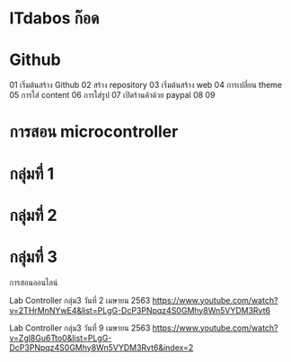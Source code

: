 # ITdabos ก๊อด

# Github
01 เริ่มต้นสร้าง Github
02 สร้าง repository
03 เริ่มต้นสร้าง web
04 การเปลี่ยน theme
05 การใส่ content
06 การใส่รูป
07 เปิดร้านค้าด้วย paypal
08 
09 


# การสอน microcontroller

# กลุ่มที่ 1


# กลุ่มที่ 2


# กลุ่มที่ 3
การสอนออนไลน์

Lab Controller กลุ่ม3 วันที่ 2 เมษายน 2563 https://www.youtube.com/watch?v=2THrMnNYwE4&list=PLgG-DcP3PNpqz4S0GMhy8Wn5VYDM3Rvt6

Lab Controller กลุ่ม3 วันที่ 9 เมษายน 2563 https://www.youtube.com/watch?v=Zgl8Gu6Tto0&list=PLgG-DcP3PNpqz4S0GMhy8Wn5VYDM3Rvt6&index=2



